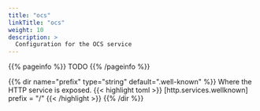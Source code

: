 ```yaml
---
title: "ocs"
linkTitle: "ocs"
weight: 10
description: >
  Configuration for the OCS service
---
```


{{% pageinfo %}}
TODO
{{% /pageinfo %}}

{{% dir name="prefix" type="string" default=".well-known" %}}
Where the HTTP service is exposed.
{{< highlight toml >}}
[http.services.wellknown]
prefix = "/"
{{< /highlight >}}
{{% /dir %}}

